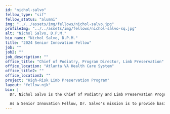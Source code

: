 ```yaml
---
id: "nichol-salvo"
fellow_type: "sif"
fellow_status: "alumni"
img: "../../assets/img/fellows/nichol-salvo.jpg"
profileImg: "../../assets/img/fellows/nichol-salvo-sq.jpg"
alt: "Nichol Salvo, D.P.M."
bio_name: "Nichol Salvo, D.P.M."
title: "2024 Senior Innovation Fellow"
job: ""
job2: ""
job_description: ""
office_title: "Chief of Podiatry, Program Director, Limb Preservation"
office_location: "Atlanta VA Health Care System"
office_title2: ""
office_location2: ""
project: "High-Risk Limb Preservation Program"
layout: "fellow.njk"
bio: |
  Dr. Nichol Salvo is the Chief of Podiatry and Limb Preservation Program Director at the Atlanta VA Health Care System. She additionally serves as a faculty member in the PMSR/RRA Podiatry Residency Program at the Atlanta VA. Additionally, as Director of the High-Risk Eye and Limb Preservation Program (HELPP), she works with the VISN 7 Clinical Resource Hub, which provides eye exams, foot exams, and basic foot care services for Veteran patients at increased risk for amputation and blindness. She is recognized as a leader and coalition builder to provide easier access to these services for our nation's Veterans.<br><br>
  
  As a Senior Innovation Fellow, Dr. Salvo's mission is to provide basic foot care to patients at increased risk for amputation, improve access and timeliness of care, and prevent amputation in Veterans, establishing a model of care that can be used nationally across VA. This is to be accomplished by developing a permanent program using telehealth and tele-supervision, which allows podiatrists to serve more patients than in traditional face-to-face clinical settings.
---
```

